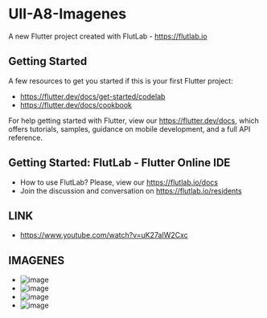 # UII-A8-Imagenes

A new Flutter project created with FlutLab - https://flutlab.io

## Getting Started

A few resources to get you started if this is your first Flutter project:

- https://flutter.dev/docs/get-started/codelab
- https://flutter.dev/docs/cookbook

For help getting started with Flutter, view our
https://flutter.dev/docs, which offers tutorials,
samples, guidance on mobile development, and a full API reference.

## Getting Started: FlutLab - Flutter Online IDE

- How to use FlutLab? Please, view our https://flutlab.io/docs
- Join the discussion and conversation on https://flutlab.io/residents

## LINK
- https://www.youtube.com/watch?v=uK27aIW2Cxc

## IMAGENES

- ![image](https://github.com/BeltranJ128/UII-A8-TabBar/assets/143763139/0e6c8bca-9b1b-4d91-b0ea-d5ff1ff8c3e9)
- ![image](https://github.com/BeltranJ128/UII-A8-TabBar/assets/143763139/12c2d4c6-6a6d-4b5f-a77a-0bbec5bc91c4)
- ![image](https://github.com/BeltranJ128/UII-A8-TabBar/assets/143763139/838c2140-5976-4915-8890-e5c638fb304e)
- ![image](https://github.com/BeltranJ128/UII-A8-TabBar/assets/143763139/6d3635e7-82ad-430d-a1f6-b9c33dedd7be)
